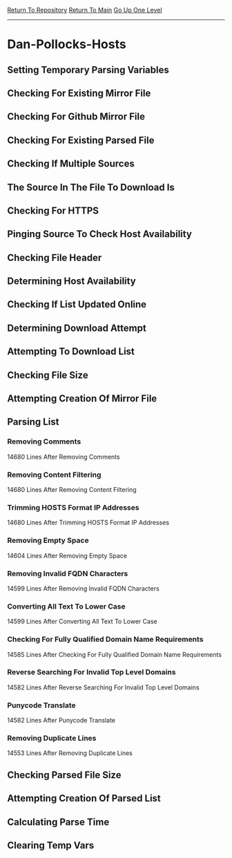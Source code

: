 [Return To Repository](https://github.com/bast69/piholeparser/)
[Return To Main](https://github.com/bast69/piholeparser/blob/master/RecentRunLogs/Mainlog.md)
[Go Up One Level](https://github.com/bast69/piholeparser/blob/master/RecentRunLogs/TopLevelScripts/30-Processing-External-Blacklists.md)
____________________________________
# Dan-Pollocks-Hosts
## Setting Temporary Parsing Variables
## Checking For Existing Mirror File
## Checking For Github Mirror File
## Checking For Existing Parsed File
## Checking If Multiple Sources
## The Source In The File To Download Is
## Checking For HTTPS
## Pinging Source To Check Host Availability
## Checking File Header
## Determining Host Availability
## Checking If List Updated Online
## Determining Download Attempt
## Attempting To Download List
## Checking File Size
## Attempting Creation Of Mirror File
## Parsing List
### Removing Comments
14680 Lines After Removing Comments
### Removing Content Filtering
14680 Lines After Removing Content Filtering
### Trimming HOSTS Format IP Addresses
14680 Lines After Trimming HOSTS Format IP Addresses
### Removing Empty Space
14604 Lines After Removing Empty Space
### Removing Invalid FQDN Characters
14599 Lines After Removing Invalid FQDN Characters
### Converting All Text To Lower Case
14599 Lines After Converting All Text To Lower Case
### Checking For Fully Qualified Domain Name Requirements
14585 Lines After Checking For Fully Qualified Domain Name Requirements
### Reverse Searching For Invalid Top Level Domains
14582 Lines After Reverse Searching For Invalid Top Level Domains
### Punycode Translate
14582 Lines After Punycode Translate
### Removing Duplicate Lines
14553 Lines After Removing Duplicate Lines
## Checking Parsed File Size
## Attempting Creation Of Parsed List
## Calculating Parse Time
## Clearing Temp Vars
